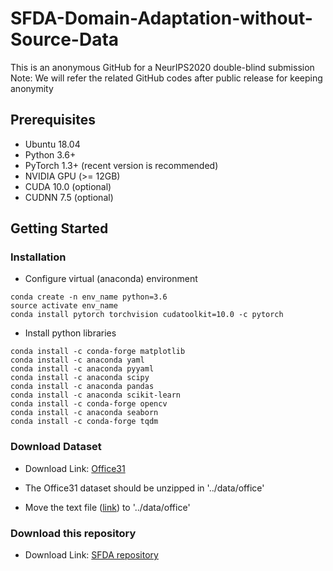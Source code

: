 # SFDA-Domain-Adaptation-without-Source-Data
This is an anonymous GitHub for a NeurIPS2020 double-blind submission     
Note: We will refer the related GitHub codes after public release for keeping anonymity

## Prerequisites
* Ubuntu 18.04    
* Python 3.6+    
* PyTorch 1.3+ (recent version is recommended)     
* NVIDIA GPU (>= 12GB)      
* CUDA 10.0 (optional)         
* CUDNN 7.5 (optional)         

## Getting Started

### Installation
* Configure virtual (anaconda) environment
```
conda create -n env_name python=3.6
source activate env_name
conda install pytorch torchvision cudatoolkit=10.0 -c pytorch
```
* Install python libraries
```
conda install -c conda-forge matplotlib
conda install -c anaconda yaml
conda install -c anaconda pyyaml 
conda install -c anaconda scipy
conda install -c anaconda pandas 
conda install -c anaconda scikit-learn 
conda install -c conda-forge opencv
conda install -c anaconda seaborn
conda install -c conda-forge tqdm
```

### Download Dataset
* Download 
Link: [Office31][googlelink]

[googlelink]: https://drive.google.com/file/d/0B4IapRTv9pJ1WGZVd1VDMmhwdlE/view

* The Office31 dataset should be unzipped in '../data/office'         


* Move the text file ([link][b]) to '../data/office'  

[b]: https://drive.google.com/drive/folders/11wFsBoG--cm7uD0L-7L5X5hprWDCMBpH?usp=sharing


### Download this repository
* Download 
Link: [SFDA repository][a]

[a]: https://git@github.com:youngryan1993/SFDA-Domain-Adaptation-without-Source-Data.git


